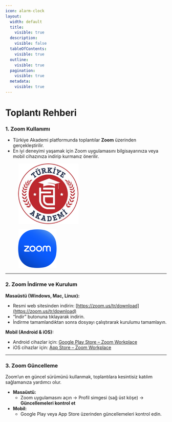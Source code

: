 ```yaml
---
icon: alarm-clock
layout:
  width: default
  title:
    visible: true
  description:
    visible: false
  tableOfContents:
    visible: true
  outline:
    visible: true
  pagination:
    visible: true
  metadata:
    visible: true
---
```


# Toplantı Rehberi

### 1. Zoom Kullanımı

* Türkiye Akademi platformunda toplantılar **Zoom** üzerinden gerçekleştirilir.
* En iyi deneyimi yaşamak için Zoom uygulamasını bilgisayarınıza veya mobil cihazınıza indirip kurmanız önerilir.

<div><figure><img src=".gitbook/assets/image.svg" alt="" width="188"><figcaption></figcaption></figure> <figure><img src=".gitbook/assets/image.png" alt="" width="120"><figcaption></figcaption></figure></div>

***

### 2. Zoom İndirme ve Kurulum

**Masaüstü (Windows, Mac, Linux):**

* Resmi web sitesinden indirin: [https://zoom.us/tr/download](https://zoom.us/tr/download)
* “İndir” butonuna tıklayarak indirin.
* İndirme tamamlandıktan sonra dosyayı çalıştırarak kurulumu tamamlayın.

**Mobil (Android & iOS):**

* Android cihazlar için: [Google Play Store – Zoom Workplace](https://play.google.com/store/apps/details?id=us.zoom.videomeetings)
* iOS cihazlar için: [App Store – Zoom Workplace](https://apps.apple.com/us/app/zoom-workplace/id546505307)

***

### 3. Zoom Güncelleme

Zoom’un en güncel sürümünü kullanmak, toplantılara kesintisiz katılım sağlamanıza yardımcı olur.

* **Masaüstü:**
  * Zoom uygulamasını açın → Profil simgesi (sağ üst köşe) → **Güncellemeleri kontrol et**
* **Mobil:**
  * Google Play veya App Store üzerinden güncellemeleri kontrol edin.
